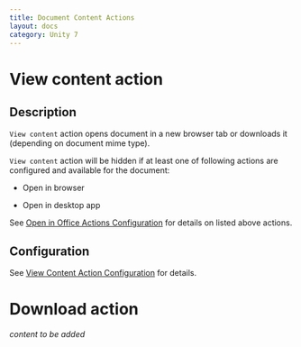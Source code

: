 ```yaml
---
title: Document Content Actions
layout: docs
category: Unity 7
---
```

# View content action

## Description

`View content` action opens document in a new browser tab or downloads it (depending on document mime type). 

`View content` action will be hidden if at least one of following actions are configured and available for the document:

- Open in browser

- Open in desktop app

See [Open in Office Actions Configuration](../../configuration/actions/open-in-office.md) for details on listed above 
actions.

## Configuration

See [View Content Action Configuration](../../configuration/actions/view-content.md) for details.

# Download action

*content to be added*
